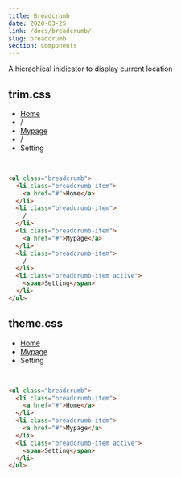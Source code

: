 ```yaml
---
title: Breadcrumb
date: 2020-03-25
link: /docs/breadcrumb/
slug: breadcrumb
section: Components
---
```

A hierachical inidicator to display current location

## trim.css

<ul class="trim-breadcrumb">
  <li class="trim-breadcrumb-item">
    <a href="#">Home</a>
  </li>
  <li class="trim-breadcrumb-item">
    /
  </li>
  <li class="trim-breadcrumb-item">
    <a href="#">Mypage</a>
  </li>
  <li class="trim-breadcrumb-item">
    /
  </li>
  <li class="trim-breadcrumb-item active">
    <span>Setting</span>
  </li>
</ul>
<br>

```html {}
<ul class="breadcrumb">
  <li class="breadcrumb-item">
    <a href="#">Home</a>
  </li>
  <li class="breadcrumb-item">
    /
  </li>
  <li class="breadcrumb-item">
    <a href="#">Mypage</a>
  </li>
  <li class="breadcrumb-item">
    /
  </li>
  <li class="breadcrumb-item active">
    <span>Setting</span>
  </li>
</ul>
```

## theme.css

<ul class="breadcrumb">
  <li class="breadcrumb-item">
    <a href="#">Home</a>
  </li>
  <li class="breadcrumb-item">
    <a href="#">Mypage</a>
  </li>
  <li class="breadcrumb-item active">
    <span>Setting</span>
  </li>
</ul>
<br>

```html {}
<ul class="breadcrumb">
  <li class="breadcrumb-item">
    <a href="#">Home</a>
  </li>
  <li class="breadcrumb-item">
    <a href="#">Mypage</a>
  </li>
  <li class="breadcrumb-item active">
    <span>Setting</span>
  </li>
</ul>
```

